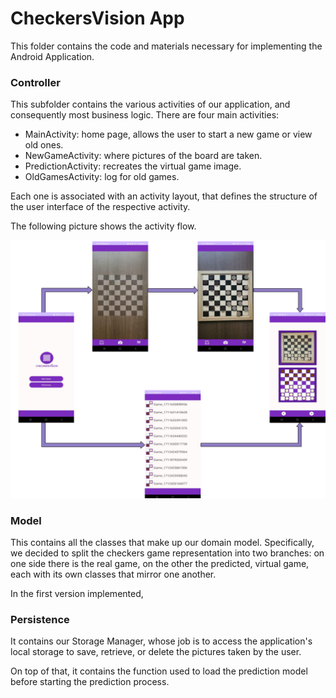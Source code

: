 # CheckersVision App

This folder contains the code and materials necessary for implementing the Android Application. 

### Controller

This subfolder contains the various activities of our application, and consequently most business logic.
There are four main activities:

* MainActivity: home page, allows the user to start a new game or view old ones.
* NewGameActivity: where pictures of the board are taken.
* PredictionActivity: recreates the virtual game image.
* OldGamesActivity: log for old games.

Each one is associated with an activity layout, that defines the structure of the user interface of the respective activity.

The following picture shows the activity flow.

<img src="../_readmeImgs_/activities.png">

### Model

This contains all the classes that make up our domain model. 
Specifically, we decided to split the checkers game representation into two branches: on one side there is the real game, on the other the predicted, virtual game, each with its own classes that mirror one another.

In the first version implemented, 


### Persistence

It contains our Storage Manager, whose job is to access the application's local storage to save, retrieve, or delete the pictures taken by the user.

On top of that, it contains the function used to load the prediction model before starting the prediction process.

